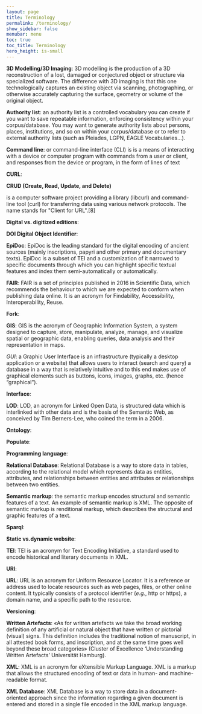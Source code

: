 ```yaml
---
layout: page
title: Terminology
permalink: /terminology/
show_sidebar: false
menubar: menu
toc: true
toc_title: Terminology
hero_height: is-small
---
```


**3D Modelling/3D Imaging**: 3D modelling is the production of a 3D reconstruction of a lost, damaged or conjectured object or structure via specialized software. The difference with 3D imaging
 is that this one technologically captures an existing object via scanning, photographing, or otherwise accurately capturing the surface, geometry or volume of the original object.

**Authority list**: an authority list is a controlled vocabulary you can create if you want to save repeatable information, enforcing consistency within your corpus/database.
 You may want to generate authority lists about persons, places, institutions, and so on within your corpus/database or to refer to external authority lists
  (such as Pleiades, LGPN, EAGLE Vocabularies…).

**Command line**: or command-line interface (CLI) is is a means of interacting with a device or computer program with commands from a user or client, and responses 
from the device or program, in the form of lines of text

**CURL**:

**CRUD (Create, Read, Update, and Delete)**

is a computer software project providing a library (libcurl) and command-line tool (curl) for transferring data using various network protocols. The name stands for "Client for URL".[8]

**Digital vs. digitized editions**:

**DOI Digital Object Identifier**:

**EpiDoc**: EpiDoc is the leading standard for the digital encoding of ancient sources (mainly inscriptions, papyri and other primary and documentary texts). EpiDoc is a subset of TEI and a
 customization of it narrowed to specific documents through which you can highlight specific textual features and index them semi-automatically or automatically.

**FAIR**: FAIR is a set of principles published in 2016 in Scientific Data, which recommends the behaviour to which we are expected to conform when publishing data online. It is an acronym for 
Findability, Accessibility, Interoperability, Reuse.

**Fork**:

**GIS**: GIS is the acronym of Geographic Information System, a system designed to capture, store, manipulate, analyze, manage, and visualize spatial or geographic data, enabling queries,
 data analysis and their representation in maps.

*GUI*:  a Graphic User Interface is an infrastructure (typically a desktop application or a website) that allows users to interact (search and query) a database in a way that 
is relatively intuitive and to this end makes use of graphical elements such as buttons, icons, images, graphs, etc. (hence “graphical”).

**Interface**:

**LOD**: LOD, an acronym for Linked Open Data, is structured data which is interlinked with other data and is the basis of the Semantic Web, as conceived by Tim Berners-Lee, who coined the term in a 2006.

**Ontology**:

**Populate**:

**Programming language**:

**Relational Database**: Relational Database is a way to store data in tables, according to the relational model which represents data as entities, attributes, and relationships between entities and attributes or relationships between two entities.

**Semantic markup**: the semantic markup encodes structural and semantic features of a text. An example of semantic markup is XML. The opposite of semantic markup is renditional markup, which describes the structural and graphic features of a text.

**Sparql**:

**Static vs.dynamic website**:

**TEI**: TEI is an acronym for Text Encoding Initiative, a standard used to encode historical and literary documents in XML.

**URI**:

**URL**: URL is an acronym for Uniform Resource Locator. It is a reference or address used to locate resources such as web pages, files, or other online content. It typically consists of a protocol identifier (_e.g._, http or https), a domain name, and a specific path to the resource.

**Versioning**:

**Written Artefacts**: «As for written artefacts we take the broad working definition of any artificial or natural object that have written or pictorial (visual) signs. This definition includes the traditional notion of manuscript, in all attested book forms, and inscription, and at the same time goes well beyond these broad categories» (Cluster of Excellence ‘Understanding Written Artefacts’ Universität Hamburg). 

**XML**: XML is an acronym for eXtensible Markup Language. XML is a markup that allows the structured encoding of text or data in human- and machine-readable format.

**XML Database**: XML Database is a way to store data in a document-oriented approach since the information regarding a given document is entered and stored in a single file encoded in the XML markup language.




